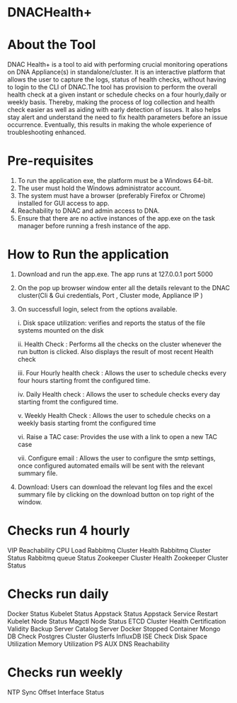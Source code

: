 # DNACHealth+

# About the Tool
DNAC Health+ is a tool to aid with performing crucial monitoring operations on DNA Appliance(s) in standalone/cluster. It is an interactive platform that allows the user to capture the logs, status of health checks, without having to login to the CLI of DNAC.The tool has provision to perform the overall health check at a given instant or schedule checks on a four hourly,daily or weekly basis. Thereby, making the process of log collection and health check easier as well as aiding with early detection of issues. It also helps stay alert and understand the need to fix health parameters before an issue occurrence. Eventually, this results in making the whole experience of troubleshooting enhanced.

# Pre-requisites
1.	To run the application exe, the platform must be a Windows 64-bit. 
2.	The user must hold the Windows administrator account.
3.	The system must have a browser (preferably Firefox or Chrome) installed for GUI access to app. 
4.	Reachability to DNAC and admin access to DNA.
5.  Ensure that there are no active instances of the app.exe on the task manager before running a fresh instance of the app.

# How to Run the application
1. Download and run the app.exe. The app runs at 127.0.0.1 port 5000
2. On the pop up browser window enter all the details relevant to the DNAC cluster(Cli & Gui credentials, Port , Cluster mode, Appliance IP )
3. On successfull login, select from the options available.
  
   i.  Disk space utilization: verifies and reports the status of the file systems mounted on the disk
  
   ii. Health Check : Performs all the checks on the cluster whenever the run button is clicked. Also displays the result of most recent Health check
  
   iii. Four Hourly health check : Allows the user to schedule checks every four hours starting fromt the configured time.
  
    iv.  Daily Health check : Allows the user to schedule checks every day starting fromt the configured time.
  
    v.   Weekly Health Check : Allows the user to schedule checks on a weekly basis starting fromt the configured time
  
    vi. Raise a TAC case: Provides the use with a link to open a new TAC case
    
    vii. Configure email : Allows the user to configure the smtp settings, once configured automated emails will be sent with the relevant summary file.
 
4. Download: Users can download the relevant log files and the excel summary file by clicking on the download button on top right of the window.


# Checks run 4 hourly
VIP Reachability
CPU Load
Rabbitmq Cluster Health
Rabbitmq Cluster Status
Rabbitmq queue Status
Zookeeper Cluster Health
Zookeeper Cluster Status

# Checks run daily
Docker Status
Kubelet Status
Appstack Status
Appstack Service Restart 
Kubelet Node Status
Magctl Node Status
ETCD Cluster Health
Certification Validity
Backup Server
Catalog Server
Docker Stopped Container
Mongo DB Check
Postgres Cluster
Glusterfs
InfluxDB
ISE Check
Disk Space Utilization
Memory Utilization
PS AUX
DNS Reachability

# Checks run weekly
NTP Sync Offset
Interface Status





